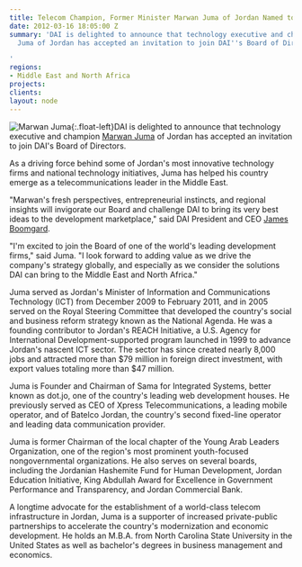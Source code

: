 ```yaml
---
title: Telecom Champion, Former Minister Marwan Juma of Jordan Named to DAI Board
date: 2012-03-16 18:05:00 Z
summary: 'DAI is delighted to announce that technology executive and champion Marwan
  Juma of Jordan has accepted an invitation to join DAI''s Board of Directors.

'
regions:
- Middle East and North Africa
projects: 
clients: 
layout: node
---
```


![Marwan Juma][1]{:.float-left}DAI is delighted to announce that technology executive and champion [Marwan Juma][2] of Jordan has accepted an invitation to join DAI's Board of Directors.

As a driving force behind some of Jordan's most innovative technology firms and national technology initiatives, Juma has helped his country emerge as a telecommunications leader in the Middle East.

"Marwan's fresh perspectives, entrepreneurial instincts, and regional insights will invigorate our Board and challenge DAI to bring its very best ideas to the development marketplace," said DAI President and CEO [James Boomgard][3].

"I'm excited to join the Board of one of the world's leading development firms," said Juma. "I look forward to adding value as we drive the company's strategy globally, and especially as we consider the solutions DAI can bring to the Middle East and North Africa."

Juma served as Jordan's Minister of Information and Communications Technology (ICT) from December 2009 to February 2011, and in 2005 served on the Royal Steering Committee that developed the country's social and business reform strategy known as the National Agenda. He was a founding contributor to Jordan's REACH Initiative, a U.S. Agency for International Development-supported program launched in 1999 to advance Jordan's nascent ICT sector. The sector has since created nearly 8,000 jobs and attracted more than $79 million in foreign direct investment, with export values totaling more than $47 million.

Juma is Founder and Chairman of Sama for Integrated Systems, better known as dot.jo, one of the country's leading web development houses. He previously served as CEO of Xpress Telecommunications, a leading mobile operator, and of Batelco Jordan, the country's second fixed-line operator and leading data communication provider.

Juma is former Chairman of the local chapter of the Young Arab Leaders Organization, one of the region's most prominent youth-focused nongovernmental organizations. He also serves on several boards, including the Jordanian Hashemite Fund for Human Development, Jordan Education Initiative, King Abdullah Award for Excellence in Government Performance and Transparency, and Jordan Commercial Bank.

A longtime advocate for the establishment of a world-class telecom infrastructure in Jordan, Juma is a supporter of increased private-public partnerships to accelerate the country's modernization and economic development. He holds an M.B.A. from North Carolina State University in the United States as well as bachelor's degrees in business management and economics.

[1]: https://assetify-dai.com/news/Juma.jpg
[2]: /who-we-are/board/marwan-juma
[3]: /who-we-are/leadership/james-boomgard
